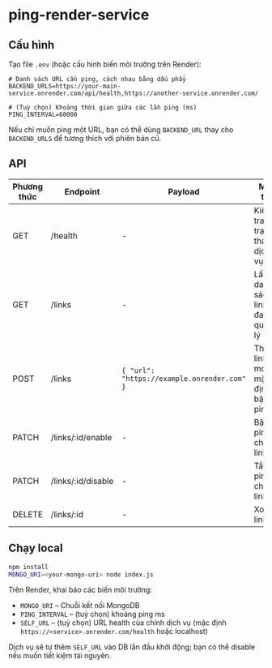 # ping-render-service

## Cấu hình

Tạo file `.env` (hoặc cấu hình biến môi trường trên Render):

```
# Danh sách URL cần ping, cách nhau bằng dấu phẩy
BACKEND_URLS=https://your-main-service.onrender.com/api/health,https://another-service.onrender.com/

# (Tuỳ chọn) Khoảng thời gian giữa các lần ping (ms)
PING_INTERVAL=60000
```

Nếu chỉ muốn ping một URL, bạn có thể dùng `BACKEND_URL` thay cho `BACKEND_URLS` để tương thích với phiên bản cũ.

## API

| Phương thức | Endpoint | Payload | Mô tả |
|-------------|----------|---------|-------|
| GET | /health | - | Kiểm tra trạng thái dịch vụ |
| GET | /links | - | Lấy danh sách link đang quản lý |
| POST | /links | `{ "url": "https://example.onrender.com" }` | Thêm link mới, mặc định bật ping |
| PATCH | /links/:id/enable | - | Bật ping cho link |
| PATCH | /links/:id/disable | - | Tắt ping cho link |
| DELETE | /links/:id | - | Xoá link |

## Chạy local

```bash
npm install
MONGO_URI=<your-mongo-uri> node index.js
```

Trên Render, khai báo các biến môi trường:

- `MONGO_URI` – Chuỗi kết nối MongoDB
- `PING_INTERVAL` – (tuỳ chọn) khoảng ping ms
- `SELF_URL` – (tuỳ chọn) URL health của chính dịch vụ (mặc định `https://<service>.onrender.com/health` hoặc localhost)

Dịch vụ sẽ tự thêm `SELF_URL` vào DB lần đầu khởi động; bạn có thể disable nếu muốn tiết kiệm tài nguyên.
